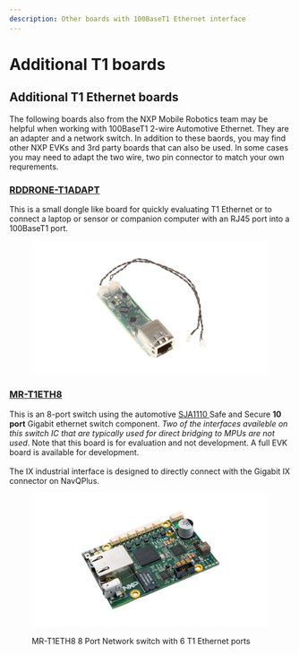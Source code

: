 ```yaml
---
description: Other boards with 100BaseT1 Ethernet interface
---
```


# Additional T1 boards

## Additional T1 Ethernet boards

The following boards also from the NXP Mobile Robotics team may be helpful when working with 100BaseT1 2-wire Automotive Ethernet. They are an adapter and a network switch. In addition to these baords, you may find other NXP EVKs and 3rd party boards that can also be used. In some cases you may need to adapt the two wire, two pin connector to match your own requrements.

### [RDDRONE-T1ADAPT](https://www.nxp.com/products/interfaces/ethernet-/automotive-ethernet-phy-transceivers/ethernet-media-converter-for-drones-rovers-mobile-robotics-and-automotive:RDDRONE-T1ADAPT?tid=vanRDDRONE-T1ADAPT)

This is a small dongle like board for quickly evaluating T1 Ethernet or to connect a laptop or sensor or companion computer with an RJ45 port into a 100BaseT1 port.

<figure><img src="../../../.gitbook/assets/image (19).png" alt=""><figcaption></figcaption></figure>

### [MR-T1ETH8](https://www.nxp.com/products/security-and-authentication/authentication/sja1110-100base-t1-multi-gig-ethernet-switch-example-board:MR-T1ETH8)

This is an 8-port switch using the automotive [SJA1110 ](https://www.nxp.com/products/interfaces/ethernet-/automotive-ethernet-switches/multi-gig-safe-and-secure-tsn-ethernet-switch-with-integrated-100base-t1-phys:SJA1110)Safe and Secure **10 port** Gigabit ethernet switch component. _Two of the interfaces availeble on this switch IC that are typically used for direct bridging to MPUs are not used_. Note that this board is for evaluation and not development. A full EVK board is available for development. \
\
The IX industrial interface is designed to directly connect with the Gigabit IX connector on NavQPlus.

<figure><img src="../../../.gitbook/assets/image (28).png" alt=""><figcaption><p>MR-T1ETH8 8 Port Network switch with 6 T1 Ethernet ports</p></figcaption></figure>
